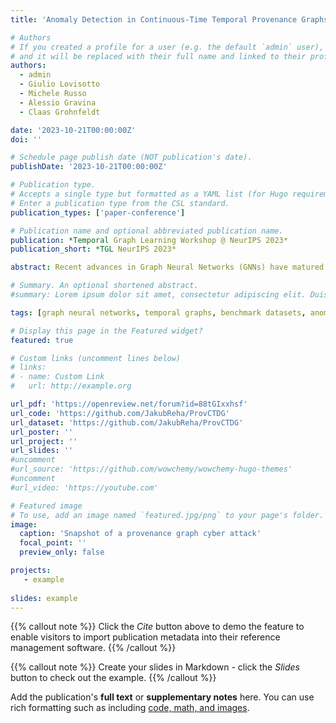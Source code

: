 ```yaml
---
title: 'Anomaly Detection in Continuous-Time Temporal Provenance Graphs'

# Authors
# If you created a profile for a user (e.g. the default `admin` user), write the username (folder name) here
# and it will be replaced with their full name and linked to their profile.
authors:
  - admin
  - Giulio Lovisotto
  - Michele Russo
  - Alessio Gravina
  - Claas Grohnfeldt

date: '2023-10-21T00:00:00Z'
doi: ''

# Schedule page publish date (NOT publication's date).
publishDate: '2023-10-21T00:00:00Z'

# Publication type.
# Accepts a single type but formatted as a YAML list (for Hugo requirements).
# Enter a publication type from the CSL standard.
publication_types: ['paper-conference']

# Publication name and optional abbreviated publication name.
publication: *Temporal Graph Learning Workshop @ NeurIPS 2023*
publication_short: *TGL NeurIPS 2023*

abstract: Recent advances in Graph Neural Networks (GNNs) have matured the field of learning on graphs, making GNNs essential for prediction tasks in complex, interconnected, and evolving systems. In this paper, we focus on self-supervised, inductive learning for continuous-time dynamic graphs. Without compromising generality, we propose an approach to learn representations and mine anomalies in provenance graphs, which are a form of large-scale, heterogeneous, attributed, and continuous-time dynamic graphs used in the cybersecurity domain, syntactically resembling complex temporal knowledge graphs. We modify the Temporal Graph Network (TGN) framework to heterogeneous input data and directed edges, refining it specifically for inductive learning on provenance graphs. We present and release two pioneering large-scale, continuous-time temporal, heterogeneous, attributed benchmark graph datasets. The datasets incorporate expert-labeled anomalies, promoting subsequent research on representation learning and anomaly detection on intricate real-world networks. Comprehensive experimental analyses of modules, datasets, and baselines underscore the effectiveness of TGN-based inductive learning, affirming its practical utility in identifying semantically significant anomalies in real-world systems.

# Summary. An optional shortened abstract.
#summary: Lorem ipsum dolor sit amet, consectetur adipiscing elit. Duis posuere tellus ac convallis placerat. Proin tincidunt magna sed ex sollicitudin condimentum.

tags: [graph neural networks, temporal graphs, benchmark datasets, anomaly detection, heterogeneous graphs]

# Display this page in the Featured widget?
featured: true

# Custom links (uncomment lines below)
# links:
# - name: Custom Link
#   url: http://example.org

url_pdf: 'https://openreview.net/forum?id=88tGIxxhsf'
url_code: 'https://github.com/JakubReha/ProvCTDG'
url_dataset: 'https://github.com/JakubReha/ProvCTDG'
url_poster: ''
url_project: ''
url_slides: ''
#uncomment
#url_source: 'https://github.com/wowchemy/wowchemy-hugo-themes'
#uncomment
#url_video: 'https://youtube.com'

# Featured image
# To use, add an image named `featured.jpg/png` to your page's folder.
image:
  caption: 'Snapshot of a provenance graph cyber attack'
  focal_point: ''
  preview_only: false

projects:
   - example
   
slides: example
---
```


{{% callout note %}}
Click the _Cite_ button above to demo the feature to enable visitors to import publication metadata into their reference management software.
{{% /callout %}}

{{% callout note %}}
 Create your slides in Markdown - click the _Slides_ button to check out the example.
 {{% /callout %}}


Add the publication's **full text** or **supplementary notes** here. You can use rich formatting such as including [code, math, and images](https://wowchemy.com/docs/content/writing-markdown-latex/).
